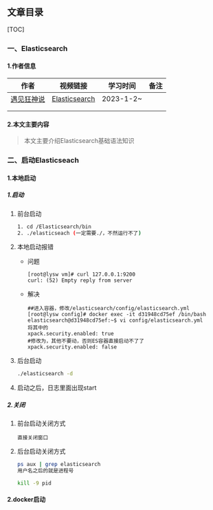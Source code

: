 ## 文章目录

[TOC]

### 一、Elasticsearch

#### 1.作者信息

| 作者                                              | 视频链接                                                     | 学习时间  | 备注 |
| ------------------------------------------------- | ------------------------------------------------------------ | --------- | ---- |
| [遇见狂神说](https://space.bilibili.com/95256449) | [Elasticsearch](https://www.bilibili.com/video/BV17a4y1x7zq?p=1&vd_source=58acbf449edd771737ee43a78ffdabf4) | 2023-1-2~ |      |
|                                                   |                                                              |           |      |
|                                                   |                                                              |           |      |

#### 2.本文主要内容

> 本文主要介绍Elasticsearch基础语法知识

### 二、启动Elasticseach

#### 1.本地启动

##### 1.启动

1. 前台启动

   ```sh
   1. cd /Elasticsearch/bin
   2. ./elasticseach (一定需要./，不然运行不了)
   ```

2. 本地启动报错

   - 问题

     ```
     [root@lysw vm]# curl 127.0.0.1:9200
     curl: (52) Empty reply from server
     ```

   - 解决

     ```
     ##进入容器，修改/elasticsearch/config/elasticsearch.yml
     [root@lysw config]# docker exec -it d31948cd75ef /bin/bash
     elasticsearch@d31948cd75ef:~$ vi config/elasticsearch.yml
     将其中的
     xpack.security.enabled: true
     #修改为，其他不要动，否则ES容器直接启动不了了
     xpack.security.enabled: false
     ```

3. 后台启动

   ```sh
   ./elasticsearch -d
   ```

4. 启动之后，日志里面出现start

##### 2.关闭

1. 前台启动关闭方式

   ```
   直接关闭窗口
   ```

2. 后台启动关闭方式

   ```sh
   ps aux | grep elasticsearch
   用户名之后的就是进程号
   
   kill -9 pid
   ```

#### 2.docker启动

